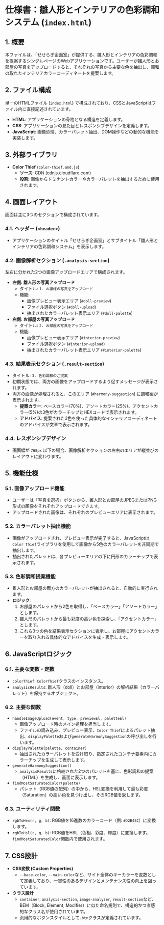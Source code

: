 # 仕様書：雛人形とインテリアの色彩調和システム (`index.html`)

## 1. 概要

本ファイルは、「せせらぎ企画室」が提供する、雛人形とインテリアの色彩調和を提案するシングルページのWebアプリケーションです。ユーザーが雛人形とお部屋の写真をアップロードすると、それぞれの写真から主要な色を抽出し、調和の取れたインテリアカラーコーディネートを提案します。

## 2. ファイル構成

単一のHTMLファイル (`index.html`) で構成されており、CSSとJavaScriptはファイル内に直接記述されています。

-   **HTML**: アプリケーションの骨格となる構造を定義します。
-   **CSS**: アプリケーションの見た目とレスポンシブデザインを定義します。
-   **JavaScript**: 画像処理、カラーパレット抽出、DOM操作などの動的な機能を実装します。

## 3. 外部ライブラリ

-   **Color Thief** (`color-thief.umd.js`)
    -   **ソース**: CDN (cdnjs.cloudflare.com)
    -   **役割**: 画像からドミナントカラーやカラーパレットを抽出するために使用されます。

## 4. 画面レイアウト

画面は主に3つのセクションで構成されています。

### 4.1. ヘッダー (`<header>`)

-   アプリケーションのタイトル「せせらぎ企画室」とサブタイトル「雛人形とインテリアの色彩調和システム」を表示します。

### 4.2. 画像解析セクション (`.analysis-section`)

左右に分かれた2つの画像アップロードエリアで構成されます。

-   **左側: 雛人形の写真アップロード**
    -   タイトル: `1. お雛様の写真をアップロード`
    -   機能:
        -   画像プレビュー表示エリア (`#doll-preview`)
        -   ファイル選択ボタン (`#doll-upload`)
        -   抽出されたカラーパレット表示エリア (`#doll-palette`)
-   **右側: お部屋の写真アップロード**
    -   タイトル: `2. お部屋の写真をアップロード`
    -   機能:
        -   画像プレビュー表示エリア (`#interior-preview`)
        -   ファイル選択ボタン (`#interior-upload`)
        -   抽出されたカラーパレット表示エリア (`#interior-palette`)

### 4.3. 結果表示セクション (`.result-section`)

-   タイトル: `3. 色彩調和のご提案`
-   初期状態では、両方の画像をアップロードするよう促すメッセージが表示されます。
-   両方の画像が処理されると、このエリア (`#harmony-suggestion`) に調和案が表示されます。
    -   **提案カラー**: ベースカラー(70%)、アソートカラー(25%)、アクセントカラー(5%)の3色がカラーチップとHEXコードで表示されます。
    -   **アドバイス**: 提案された3色を使った具体的なインテリアコーディネートのアドバイスが文章で表示されます。

### 4.4. レスポンシブデザイン

-   画面幅が `768px` 以下の場合、画像解析セクションの左右のエリアが縦並びのレイアウトに変わります。

## 5. 機能仕様

### 5.1. 画像アップロード機能

-   ユーザーは「写真を選択」ボタンから、雛人形とお部屋のJPEGまたはPNG形式の画像をそれぞれアップロードできます。
-   アップロードされた画像は、それぞれのプレビューエリアに表示されます。

### 5.2. カラーパレット抽出機能

-   画像がアップロードされ、プレビュー表示が完了すると、JavaScriptは`Color Thief`ライブラリを使用して画像から5色のカラーパレットを非同期で抽出します。
-   抽出されたパレットは、各プレビューエリアの下に円形のカラーチップで表示されます。

### 5.3. 色彩調和提案機能

-   雛人形とお部屋の両方のカラーパレットが抽出されると、自動的に実行されます。
-   **ロジック**:
    1.  お部屋のパレットから2色を取得し、「ベースカラー」「アソートカラー」とします。
    2.  雛人形のパレットから最も彩度の高い色を探索し、「アクセントカラー」とします。
    3.  これら3つの色を結果表示セクションに表示し、お部屋にアクセントカラーを取り入れる具体的なアドバイスを生成・表示します。

## 6. JavaScriptロジック

### 6.1. 主要な変数・定数

-   `colorThief`: `ColorThief`クラスのインスタンス。
-   `analysisResults`: 雛人形（doll）とお部屋（interior）の解析結果（カラーパレット）を保持するオブジェクト。

### 6.2. 主要な関数

-   `handleImageUpload(event, type, previewEl, paletteEl)`
    -   画像アップロード時のメイン処理を担当します。
    -   ファイルの読み込み、プレビュー表示、`Color Thief`によるパレット抽出、`displayPalette`および`generateHarmonySuggestion`の呼び出しを行います。
-   `displayPalette(palette, container)`
    -   抽出されたカラーパレットを受け取り、指定されたコンテナ要素内にカラーチップを生成して表示します。
-   `generateHarmonySuggestion()`
    -   `analysisResults`に格納された2つのパレットを基に、色彩調和の提案（HTML）を生成し、画面に表示します。
-   `findMostSaturatedColor(palette)`
    -   パレット（RGB値の配列）の中から、HSL変換を利用して最も彩度（Saturation）の高い色を見つけ出し、そのRGB値を返します。

### 6.3. ユーティリティ関数

-   `rgbToHex(r, g, b)`: RGB値を16進数のカラーコード（例: `#D2B48C`）に変換します。
-   `rgbToHsl(r, g, b)`: RGB値をHSL（色相、彩度、輝度）に変換します。`findMostSaturatedColor`関数内で使用されます。

## 7. CSS設計

-   **CSS変数 (Custom Properties)**
    -   `--base-color`, `--main-color`など、サイト全体のキーカラーを変数として定義しており、一貫性のあるデザインとメンテナンス性の向上を図っています。
-   **クラス設計**
    -   `container`, `analysis-section`, `image-analyzer`, `result-section`など、BEM（Block, Element, Modifier）に似た命名規則で、構造的かつ直感的なクラス名が使用されています。
    -   汎用的なボタンスタイルとして`.btn`クラスが定義されています。
